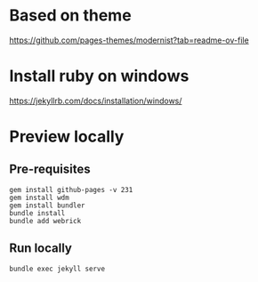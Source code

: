 # Based on theme
https://github.com/pages-themes/modernist?tab=readme-ov-file

# Install ruby on windows
https://jekyllrb.com/docs/installation/windows/

# Preview locally

## Pre-requisites
```
gem install github-pages -v 231
gem install wdm
gem install bundler
bundle install
bundle add webrick
```

## Run locally
```
bundle exec jekyll serve
```